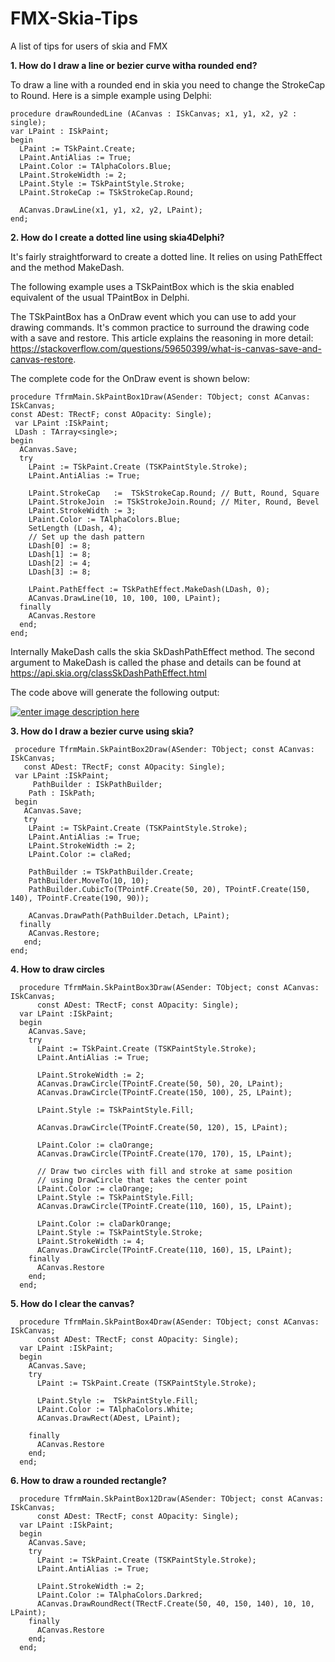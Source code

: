 # FMX-Skia-Tips
A list of tips for users of skia and FMX

**1. How do I draw a line or bezier curve witha rounded end?**
   
To draw a line with a rounded end in skia you need to change the StrokeCap to Round. Here is a simple example using Delphi:

    procedure drawRoundedLine (ACanvas : ISkCanvas; x1, y1, x2, y2 : single);
    var LPaint : ISkPaint;
    begin 
      LPaint := TSkPaint.Create;
      LPaint.AntiAlias := True;
      LPaint.Color := TAlphaColors.Blue;
      LPaint.StrokeWidth := 2;
      LPaint.Style := TSkPaintStyle.Stroke;
      LPaint.StrokeCap := TSkStrokeCap.Round; 

      ACanvas.DrawLine(x1, y1, x2, y2, LPaint);
    end;

**2. How do I create a dotted line using skia4Delphi?**

It's fairly straightforward to create a dotted line. It relies on using PathEffect and the method MakeDash.

The following example uses a TSkPaintBox which is the skia enabled equivalent of the usual TPaintBox in Delphi.

The TSkPaintBox has a OnDraw event which you can use to add your drawing commands. It's common practice to surround the drawing code with a save and restore. This article explains the reasoning in more detail: https://stackoverflow.com/questions/59650399/what-is-canvas-save-and-canvas-restore.

The complete code for the OnDraw event is shown below:

    procedure TfrmMain.SkPaintBox1Draw(ASender: TObject; const ACanvas: ISkCanvas;
    const ADest: TRectF; const AOpacity: Single);
     var LPaint :ISkPaint;
     LDash : TArray<single>;
    begin
      ACanvas.Save;
      try
        LPaint := TSkPaint.Create (TSKPaintStyle.Stroke);
        LPaint.AntiAlias := True;

        LPaint.StrokeCap   :=  TSkStrokeCap.Round; // Butt, Round, Square
        LPaint.StrokeJoin  := TSkStrokeJoin.Round; // Miter, Round, Bevel
        LPaint.StrokeWidth := 3;
        LPaint.Color := TAlphaColors.Blue;
        SetLength (LDash, 4);
        // Set up the dash pattern
        LDash[0] := 8;
        LDash[1] := 8;
        LDash[2] := 4;
        LDash[3] := 8;

        LPaint.PathEffect := TSkPathEffect.MakeDash(LDash, 0);
        ACanvas.DrawLine(10, 10, 100, 100, LPaint);
      finally
        ACanvas.Restore
      end;
    end;

Internally MakeDash calls the skia SkDashPathEffect method. The second argument to MakeDash is called the phase and details can be found at https://api.skia.org/classSkDashPathEffect.html

The code above will generate the following output:

[![enter image description here][1]][1]

  [1]: https://i.sstatic.net/UBR6w.png

**3. How do I draw a bezier curve using skia?**

     procedure TfrmMain.SkPaintBox2Draw(ASender: TObject; const ACanvas: ISkCanvas;
       const ADest: TRectF; const AOpacity: Single);
     var LPaint :ISkPaint;
         PathBuilder : ISkPathBuilder;
        Path : ISkPath;
     begin
       ACanvas.Save;
       try
        LPaint := TSkPaint.Create (TSKPaintStyle.Stroke);
        LPaint.AntiAlias := True;
        LPaint.StrokeWidth := 2;
        LPaint.Color := claRed;

        PathBuilder := TSkPathBuilder.Create;
        PathBuilder.MoveTo(10, 10);
        PathBuilder.CubicTo(TPointF.Create(50, 20), TPointF.Create(150, 140), TPointF.Create(190, 90));

        ACanvas.DrawPath(PathBuilder.Detach, LPaint);
      finally
        ACanvas.Restore;
       end;
    end;

**4. How to draw circles**

      procedure TfrmMain.SkPaintBox3Draw(ASender: TObject; const ACanvas: ISkCanvas;
          const ADest: TRectF; const AOpacity: Single);
      var LPaint :ISkPaint;
      begin
        ACanvas.Save;
        try
          LPaint := TSkPaint.Create (TSKPaintStyle.Stroke);
          LPaint.AntiAlias := True;
      
          LPaint.StrokeWidth := 2;
          ACanvas.DrawCircle(TPointF.Create(50, 50), 20, LPaint);
          ACanvas.DrawCircle(TPointF.Create(150, 100), 25, LPaint);
      
          LPaint.Style := TSkPaintStyle.Fill;
      
          ACanvas.DrawCircle(TPointF.Create(50, 120), 15, LPaint);
      
          LPaint.Color := claOrange;
          ACanvas.DrawCircle(TPointF.Create(170, 170), 15, LPaint);

          // Draw two circles with fill and stroke at same position
          // using DrawCircle that takes the center point
          LPaint.Color := claOrange;
          LPaint.Style := TSkPaintStyle.Fill;
          ACanvas.DrawCircle(TPointF.Create(110, 160), 15, LPaint);
      
          LPaint.Color := claDarkOrange;
          LPaint.Style := TSkPaintStyle.Stroke;
          LPaint.StrokeWidth := 4;
          ACanvas.DrawCircle(TPointF.Create(110, 160), 15, LPaint);
        finally
          ACanvas.Restore
        end;
      end;

**5. How do I clear the canvas?**

      procedure TfrmMain.SkPaintBox4Draw(ASender: TObject; const ACanvas: ISkCanvas;
          const ADest: TRectF; const AOpacity: Single);
      var LPaint :ISkPaint;
      begin
        ACanvas.Save;
        try
          LPaint := TSkPaint.Create (TSKPaintStyle.Stroke);
      
          LPaint.Style :=  TSkPaintStyle.Fill;
          LPaint.Color := TAlphaColors.White;
          ACanvas.DrawRect(ADest, LPaint);
      
        finally
          ACanvas.Restore
        end;
      end;
      
**6. How to draw a rounded rectangle?**

      procedure TfrmMain.SkPaintBox12Draw(ASender: TObject; const ACanvas: ISkCanvas;
          const ADest: TRectF; const AOpacity: Single);
      var LPaint :ISkPaint;
      begin
        ACanvas.Save;
        try
          LPaint := TSkPaint.Create (TSKPaintStyle.Stroke);
          LPaint.AntiAlias := True;
      
          LPaint.StrokeWidth := 2;
          LPaint.Color := TAlphaColors.Darkred;
          ACanvas.DrawRoundRect(TRectF.Create(50, 40, 150, 140), 10, 10, LPaint);
        finally
          ACanvas.Restore
        end;
      end;

